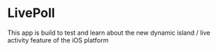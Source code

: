 # LivePoll

This app is build to test and learn about the new dynamic island / live activity feature of the iOS platform